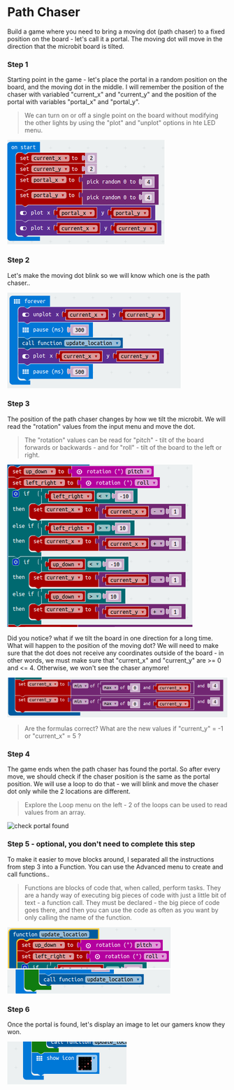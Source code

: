# Path Chaser

Build a game where you need to bring a moving dot (path chaser) to a fixed position on the board - let's call it a portal. The moving dot will move in the direction that the microbit board is tilted.

### Step 1
Starting point in the game - let's place the portal in a random position on the board, and the moving dot in the middle. I will remember the position of the chaser with variabled "current_x" and "current_y" and the position of the portal with variables "portal_x" and "portal_y".
> We can turn on or off a single point on the board without modifying the other lights by using the "plot" and "unplot" options in hte LED menu.

![set portal and chaser position](/Instructions/PathChaser/images/Setup_portal_chaser.png)

### Step 2
Let's make the moving dot blink so we will know which one is the path chaser..

![blink chaser](/Instructions/PathChaser/images/Blinking_chaser.png)

### Step 3
The position of the path chaser changes by how we tilt the microbit. We will read the "rotation" values from the input menu and move the dot.
> The "rotation" values can be read for "pitch" - tilt of the board forwards or backwards - and for "roll" - tilt of the board to the left or right.

![change chanser location](/Instructions/PathChaser/images/Change_current_location.png)

Did you notice? what if we tilt the board in one direction for a long time. What will happen to the position of the moving dot?
We will need to make sure that the dot does not receive any coordinates outside of the board - in other words, we must make sure that "current_x" and "current_y" are >= 0 and <= 4. Otherwise, we won't see the chaser anymore!

![chaser location with limits](/Instructions/PathChaser/images/Location_limits.png)

> Are the formulas correct? What are the new values if "current_y" = -1 or "current_x" = 5 ?

### Step 4
The game ends when the path chaser has found the portal. So after every move, we should check if the chaser position is the same as the portal position. We will use a loop to do that - we will blink and move the chaser dot only while the 2 locations are different.
> Explore the Loop menu on the left - 2 of the loops can be used to read values from an array.

![check portal found]((/Instructions/PathChaser/images/Location_limits.png)/Instructions/PathChaser/images/Condition_end.png)

### Step 5 - optional, you don't need to complete this step
To make it easier to move blocks around, I separated all the instructions from step 3 into a Function. You can use the Advanced menu to create and call functions..
> Functions are blocks of code that, when called, perform tasks. They are a handy way of executing big pieces of code with just a little bit of text - a function call. They must be declared - the big piece of code goes there, and then you can use the code as often as you want by only calling the name of the function.

![function declaration](/Instructions/PathChaser/images/Funct_declare.png)
![function call](/Instructions/PathChaser/images/Funct_call.png)

### Step 6
Once the portal is found, let's display an image to let our gamers know they won.

![game end](/Instructions/PathChaser/images/Game_end.png)



